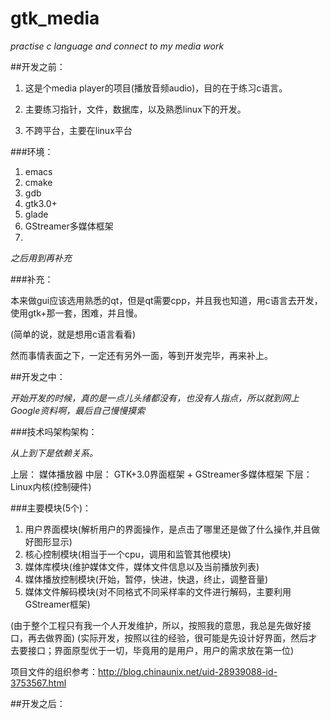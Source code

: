# gtk_media
_practise c language and connect to my media work_


##开发之前：

1. 这是个media player的项目(播放音频audio)，目的在于练习c语言。

2. 主要练习指针，文件，数据库，以及熟悉linux下的开发。

3. 不跨平台，主要在linux平台

###环境：

1. emacs  
2. cmake
3. gdb
4. gtk3.0+
5. glade
6. GStreamer多媒体框架
7. 

_之后用到再补充_

###补充：

本来做gui应该选用熟悉的qt，但是qt需要cpp，并且我也知道，用c语言去开发，使用gtk+那一套，困难，并且慢。

(简单的说，就是想用c语言看看)

然而事情表面之下，一定还有另外一面，等到开发完毕，再来补上。


##开发之中：

_开始开发的时候，真的是一点儿头绪都没有，也没有人指点，所以就到网上Google资料啊，最后自己慢慢摸索_

###技术吗架构架构：

_从上到下是依赖关系。_

上层： 媒体播放器
中层： GTK+3.0界面框架 + GStreamer多媒体框架
下层： Linux内核(控制硬件)



###主要模块(5个)：
1. 用户界面模块(解析用户的界面操作，是点击了哪里还是做了什么操作,并且做好图形显示)
2. 核心控制模块(相当于一个cpu，调用和监管其他模块)
3. 媒体库模块(维护媒体文件，媒体文件信息以及当前播放列表)
4. 媒体播放控制模块(开始，暂停，快进，快退，终止，调整音量)
5. 媒体文件解码模块(对不同格式不同采样率的文件进行解码，主要利用GStreamer框架)


(由于整个工程只有我一个人开发维护，所以，按照我的意思，我总是先做好接口，再去做界面)
(实际开发，按照以往的经验，很可能是先设计好界面，然后才去要接口；界面原型优于一切，毕竟用的是用户，用户的需求放在第一位)

项目文件的组织参考：http://blog.chinaunix.net/uid-28939088-id-3753567.html


##开发之后：